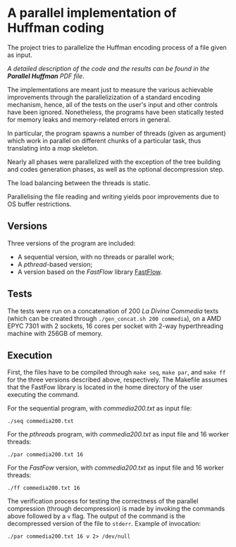 # A parallel implementation of Huffman coding

The project tries to parallelize the Huffman encoding process of a file given as input.

*A detailed description of the code and the results can be found in the **Parallel Huffman** PDF file*.

The implementations are meant just to measure the various achievable improvements through the parallelizization of a standard encoding mechanism, hence, all of the tests on the user's input and other controls have been ignored. Nonetheless, the programs have been statically tested for memory leaks and memory-related errors in general.

In particular, the program spawns a number of threads (given as argument) which work in parallel on different chunks of a particular task, thus translating into a *map* skeleton.

Nearly all phases were parallelized with the exception of the tree building and codes generation phases, as well as the optional decompression step.

The load balancing between the threads is static.

Parallelising the file reading and writing yields poor improvements due to OS buffer restrictions.

## Versions

Three versions of the program are included:
- A sequential version, with no threads or parallel work;
- A *pthread*-based version;
- A version based on the *FastFlow* library [FastFlow](https://github.com/fastflow/fastflow).

## Tests

The tests were run on a concatenation of 200 *La Divina Commedia* texts (which can be created through ```./gen_concat.sh 200 commedia```), on a AMD EPYC 7301 with 2 sockets, 16 cores per socket with 2-way hyperthreading machine with 256GB of memory.

## Execution

First, the files have to be compiled through ```make seq```, ```make par```, and ```make ff``` for the three versions described above, respectively. The Makefile assumes that the FastFow library is located in the home directory of the user executing the command.

For the sequential program, with *commedia200.txt* as input file:
```
./seq commedia200.txt
```

For the *pthread*s program, with *commedia200.txt* as input file and 16 worker threads:
```
./par commedia200.txt 16
```

For the *FastFow* version, with *commedia200.txt* as input file and 16 worker threads:
```
./ff commedia200.txt 16
```

The verification process for testing the correctness of the parallel compression (through decompression) is made by invoking the commands above followed by a ```v``` flag. 
The output of the command is the decompressed version of the file to ```stderr```.
Example of invocation:
```
./par commedia200.txt 16 v 2> /dev/null
```